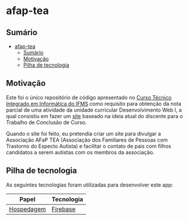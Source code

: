 # afap-tea

## Sumário

- [afap-tea](#afap-tea)
  - [Sumário](#sumário)
  - [Motivação](#motivação)
  - [Pilha de tecnologia](#pilha-de-tecnologia)

## Motivação

Este foi o único repositório de código apresentado no [Curso Técnico Integrado em Informática do IFMS](https://www.ifms.edu.br/campi/campus-aquidauana/cursos/integrado/informatica) como requisito para obtenção da nota parcial de uma atividade da unidade curricular Desenvolvimento Web I, a qual consistiu em fazer um [site](https://afap-tea.web.app/) baseado na ideia atual do discente para o Trabalho de Conclusão de Curso. 

Quando o site foi feito, eu pretendia criar um site para divulgar a Associação AFaP TEA (Associação dos Familiares de Pessoas com Trastorno do Especto Autista) e facilitar o contato de pais com filhos candidatos a serem autistas com os membros da associação.

## Pilha de tecnologia

As seguintes tecnologias foram utilizadas para desenvolver este app:

| Papel | Tecnologia |
|-|-|
| [Hospedagem](https://afap-tea.web.app/) | [Firebase](https://firebase.google.com/?hl=pt) |# AMAC
